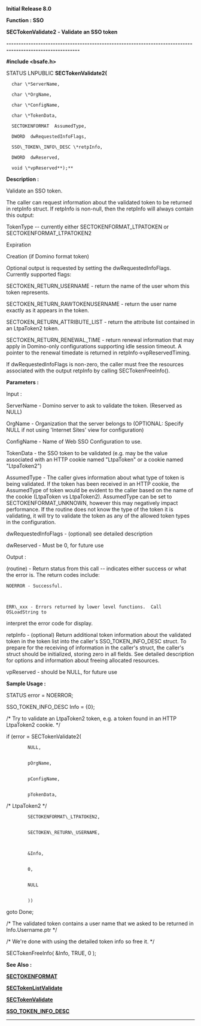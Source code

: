




<!--
 /\* Font Definitions \*/
 @font-face
 {font-family:Helv;
 panose-1:2 11 6 4 2 2 2 3 2 4;}
@font-face
 {font-family:"Cambria Math";
 panose-1:2 4 5 3 5 4 6 3 2 4;}
 /\* Style Definitions \*/
 p.MsoNormal, li.MsoNormal, div.MsoNormal
 {margin-top:0cm;
 margin-right:0cm;
 margin-bottom:8.0pt;
 margin-left:0cm;
 line-height:107%;
 font-size:11.0pt;
 font-family:"Calibri",sans-serif;}
.MsoChpDefault
 {font-size:11.0pt;}
.MsoPapDefault
 {margin-bottom:8.0pt;
 line-height:107%;}
 /\* Page Definitions \*/
 @page WordSection1
 {size:612.0pt 792.0pt;
 margin:72.0pt 72.0pt 72.0pt 72.0pt;}
div.WordSection1
 {page:WordSection1;}
-->




**Initial Release 8.0**



**Function : SSO**



**SECTokenValidate2** **- Validate
an SSO token**


**----------------------------------------------------------------------------------------------------------**



**#include <bsafe.h>**



STATUS
LNPUBLIC **SECTokenValidate2(**  

      char \*ServerName,  

      char \*OrgName,  

      char \*ConfigName,  

      char \*TokenData,  

      SECTOKENFORMAT  AssumedType,  

      DWORD  dwRequestedInfoFlags,  

      SSO\_TOKEN\_INFO\_DESC \*retpInfo,  

      DWORD  dwReserved,  

      void \*vpReserved**);**



**Description :**



Validate an
SSO token.


 


The
caller can request information about the validated token to be returned in
retpInfo struct. If retpInfo is non-null, then the retpInfo will always contain
this output:


  
TokenType -- currently either SECTOKENFORMAT\_LTPATOKEN or
SECTOKENFORMAT\_LTPATOKEN2


  
Expiration


  
Creation (if Domino format token)


Optional
output is requested by setting the dwRequestedInfoFlags.  Currently supported
flags:


 
SECTOKEN\_RETURN\_USERNAME - return the name of the user whom this token
represents.


 
SECTOKEN\_RETURN\_RAWTOKENUSERNAME - return the user name exactly as it appears
in the token.


 
SECTOKEN\_RETURN\_ATTRIBUTE\_LIST - return the attribute list contained in an
LtpaToken2 token.


 
SECTOKEN\_RETURN\_RENEWAL\_TIME - return renewal information that may apply in
Domino-only configurations supporting idle session timeout.  A pointer to the
renewal timedate is returned in retpInfo->vpReservedTiming. 


 


If
dwRequestedInfoFlags is non-zero, the caller must free the resources associated
with the output retpInfo by calling SECTokenFreeInfo().


 


**Parameters :**



Input :  

ServerName  -  Domino server to ask to validate the token. (Reserved as NULL)  

  

OrgName  -  Organization that the server belongs to (OPTIONAL: Specify NULL if
not using 'Internet Sites' view for configuration)  

  

ConfigName  -  Name of Web SSO Configuration to use.  

  

TokenData  -  the SSO token to be validated (e.g. may be the value associated
with an HTTP cookie named "LtpaToken" or a cookie named "LtpaToken2")  

  

AssumedType  -  The caller gives information about what type of token is being
validated.  If the token has been received in an HTTP cookie, the AssumedType
of token would be evident to the caller based on the name of the cookie
(LtpaToken vs LtpaToken2). AssumedType can be set to SECTOKENFORMAT\_UNKNOWN,
however this may negatively impact performance.  If the routine does not know
the type of the token it is validating, it will try to validate the token as
any of the allowed token types in the configuration.  

  

dwRequestedInfoFlags  -  (optional) see detailed description  

  

dwReserved  -  Must be 0, for future use  

  




Output :  

(routine)  -  Return status from this call -- indicates either success or what
the error is. The return codes include:  

  

    NOERROR - Successful.  

  

    ERR\_xxx - Errors returned by lower level functions.  Call OSLoadString to
interpret the error code for display.  

  

  

retpInfo  -  (optional) Return additional token information about the validated
token in the token list into the caller's SSO\_TOKEN\_INFO\_DESC struct. To
prepare for the receiving of information in the caller's struct, the caller's
struct should be initialized, storing zero in all fields.  See detailed
description for options and information about freeing allocated resources.   

  

vpReserved  -  should be NULL, for future use    

  




 **Sample Usage :**


STATUS error
= NOERROR;


SSO\_TOKEN\_INFO\_DESC
Info = {0};


 


/\*
Try to validate an LtpaToken2 token, e.g. a token found in an HTTP LtpaToken2
cookie. \*/


if
(error = SECTokenValidate2(


            NULL,


            pOrgName,


            pConfigName,   


            pTokenData,
/\* LtpaToken2 \*/


            SECTOKENFORMAT\_LTPATOKEN2,


            SECTOKEN\_RETURN\_USERNAME,



            &Info,


            0,


            NULL


            ))


 
goto Done;


 


/\*
The validated token contains a user name that we asked to be returned in
Info.Username.ptr \*/


 


/\*
We're done with using the detailed token info so free it. \*/


SECTokenFreeInfo(
&Info, TRUE, 0 );


 **See Also :**


**[SECTOKENFORMAT](SECTOKENFORMAT.md)**


**[SECTokenListValidate](SECTokenListValidate.md)**


**[SECTokenValidate](SECTokenValidate.md)**


**[SSO\_TOKEN\_INFO\_DESC](notes:///852584E300582C9D/61FD4E9848264AD28525620B006BA8BD/74730BCA8C6A2A2C482573FB003214E5)**



----------------------------------------------------------------------------------------------------------


 





